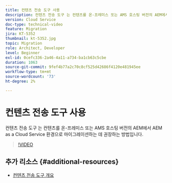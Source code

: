 ```yaml
---
title: 컨텐츠 전송 도구 사용
description: 컨텐츠 전송 도구 는 컨텐츠를 온-프레미스 또는 AMS 호스팅 버전의 AEM에서 AEM as a Cloud Service 환경으로 마이그레이션하는 데 권장하는 방법입니다.
version: Cloud Service
doc-type: technical-video
feature: Migration
jira: KT-5352
thumbnail: kt-5352.jpg
topic: Migration
role: Architect, Developer
level: Beginner
exl-id: 0cefc336-2a46-4a11-a734-ba1cb63c5cbe
duration: 1063
source-git-commit: 9fef4b77a2c70c8cf525d42686f4120e481945ee
workflow-type: tm+mt
source-wordcount: '73'
ht-degree: 2%

---
```


# 컨텐츠 전송 도구 사용

컨텐츠 전송 도구 는 컨텐츠를 온-프레미스 또는 AMS 호스팅 버전의 AEM에서 AEM as a Cloud Service 환경으로 마이그레이션하는 데 권장하는 방법입니다.

>[!VIDEO](https://video.tv.adobe.com/v/35460?quality=12&learn=on)

## 추가 리소스 {#additional-resources}

* [컨텐츠 전송 도구 개요](https://experienceleague.adobe.com/docs/experience-manager-cloud-service/moving/cloud-migration/content-transfer-tool/overview-content-transfer-tool.html)
